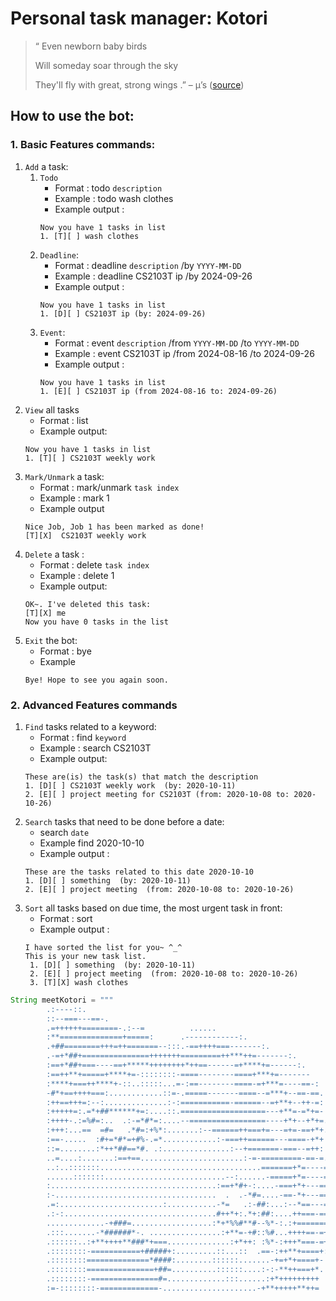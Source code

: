 # Personal task manager: Kotori

> “ Even newborn baby birds
>
> Will someday soar through the sky
>
> They'll fly with great, strong wings
> .” – µ’s ([source](https://genius.com/Genius-english-translations-s-start-dash-english-translation-lyrics))

## How to use the bot:
### 1. Basic Features commands:
1. `Add` a task:
    1. `Todo`
       - Format : todo `description`
       - Example : todo wash clothes
       - Example output : 
       ```
       Now you have 1 tasks in list
       1. [T][ ] wash clothes
       ```
   2. `Deadline`: 
      - Format : deadline `description` /by `YYYY-MM-DD`
      - Example : deadline CS2103T ip /by 2024-09-26
      - Example output :
       ```
       Now you have 1 tasks in list
       1. [D][ ] CS2103T ip (by: 2024-09-26)
       ```
   3. `Event`: 
      - Format : event `description` /from  `YYYY-MM-DD` /to `YYYY-MM-DD`
      - Example : event CS2103T ip /from 2024-08-16 /to 2024-09-26
      - Example output :
       ```
       Now you have 1 tasks in list
       1. [E][ ] CS2103T ip (from 2024-08-16 to: 2024-09-26)
       ```
2. `View` all tasks
   - Format : list
   - Example output:
   ```
   Now you have 1 tasks in list
   1. [T][ ] CS2103T weekly work
   ```
3. `Mark/Unmark` a task: 
   - Format : mark/unmark `task index`
   - Example : mark 1
   - Example output 
   ```
   Nice Job, Job 1 has been marked as done!
   [T][X]  CS2103T weekly work
   ```
4. `Delete` a task : 
   - Format : delete `task index`
   - Example : delete 1
   - Example output:
   ``` 
   OK~. I've deleted this task: 
   [T][X] me
   Now you have 0 tasks in the list
   ```
5. `Exit` the bot:
   - Format : bye
   - Example 
   ``` 
   Bye! Hope to see you again soon.
   ```
### 2. Advanced Features commands
1. `Find` tasks related to a keyword: 
   - Format : find `keyword`
   - Example : search CS2103T
   - Example output: 
   ```
   These are(is) the task(s) that match the description
   1. [D][ ] CS2103T weekly work  (by: 2020-10-11)
   2. [E][ ] project meeting for CS2103T (from: 2020-10-08 to: 2020-10-26)
   ```
2. `Search` tasks that need to be done before a date:
    - search `date`
    - Example find 2020-10-10
    - Example output :
    ```
    These are the tasks related to this date 2020-10-10
    1. [D][ ] something  (by: 2020-10-11)
    2. [E][ ] project meeting  (from: 2020-10-08 to: 2020-10-26)
   ```
3. `Sort` all tasks based on due time, the most urgent task in front:
   - Format : sort
   - Example output :
   ```
   I have sorted the list for you~ ^_^
   This is your new task list.
    1. [D][ ] something  (by: 2020-10-11)
    2. [E][ ] project meeting  (from: 2020-10-08 to: 2020-10-26)
    3. [T][X] wash clothes
   ```

```java
String meetKotori = """
        .:----::.
        ::--===---==-.
        .=++++++========-.:--=          ......
        :**==============+=====:      .------------:.
        .+##========+++=++=======--:::.-==++++===-------:.
        .-=+*##+===============+++++++=========++***++=-------:.
        :==+*##+===----==+*****++++++++*++==------=+****+=------:.
        :==++**+=====+****+=-::::::::-====--------====+***+=-------
        :****+===++****+-::..:::::...=-:==--------====-=+***=----==-:
        -#*+==++++===:............::=-.=====-------====--=***+--==-==.
        :++==+++=:--:..............:-:===========-======--=+**+--++-=:
        :+++++=:.=*+##******+=:....::.===================---+**=-=*+=-
        :++++-.:=%#=:..  .:-=*#*=:....--=================----+*+--+*+=.
        :+++:...==  =#=   .*#=:+%*:.......:--======++===+=---=+=-==+*+.
        :==-.....  :#+=*#*=+#%-.=*............:-===++======---====-+*+
        ::=........:*++*##==*#. .:...............:--+=======-===--=++:
        ..=....:.......:==+==.......................:-=-=========-==-=.
        ..:..:::::::....................................=======+*=----=
        ......:::::::...........................--:......-=====+*=----=:
        :.....................................:==+*#+-:....-===+*+---==-
        :-....................................  .  .-*#=....-==-*+---===
        .=:.......................:...........-*=   .:-##:...:--*==---==
        .:-:..................................#++*+:.*+:##:....++===-===
        .............-+###=..................:*+*%%#**#--%*-:.:+=======-
        .:::.......-*######*-. ................:+**=-+#::%#...++++==-=+:
        .::::::..:+**++++**###*+===..............:+*++: :%*-:+++*===-=+
        .::::::::-===========+#####+:.........::...::  .==-:++**+====+:
        .::::::::==============*####:........::::::.......-+=+*+====+-
        .::::::::===============+##=..........::::::....:-:-**++===+*.
        .::::::::-===============#=.............:::......:+*+++++++++
        :=-::::::::-=============-.....................-+**+++++**++=                   """;
```